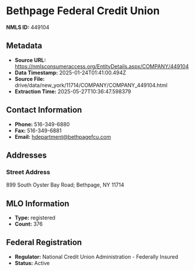 # Bethpage Federal Credit Union

**NMLS ID:** 449104

## Metadata
- **Source URL:** https://nmlsconsumeraccess.org/EntityDetails.aspx/COMPANY/449104
- **Data Timestamp:** 2025-01-24T01:41:00.494Z
- **Source File:** drive/data/new_york/11714/COMPANY/COMPANY_449104.html
- **Extraction Time:** 2025-05-27T10:36:47.598379

## Contact Information
- **Phone:** 516-349-6880
- **Fax:** 516-349-6881
- **Email:** hdepartment@bethpagefcu.com

## Addresses
### Street Address
899 South Oyster Bay Road; Bethpage, NY 11714

## MLO Information
- **Type:** registered
- **Count:** 376

## Federal Registration
- **Regulator:** National Credit Union Administration - Federally Insured
- **Status:** Active
